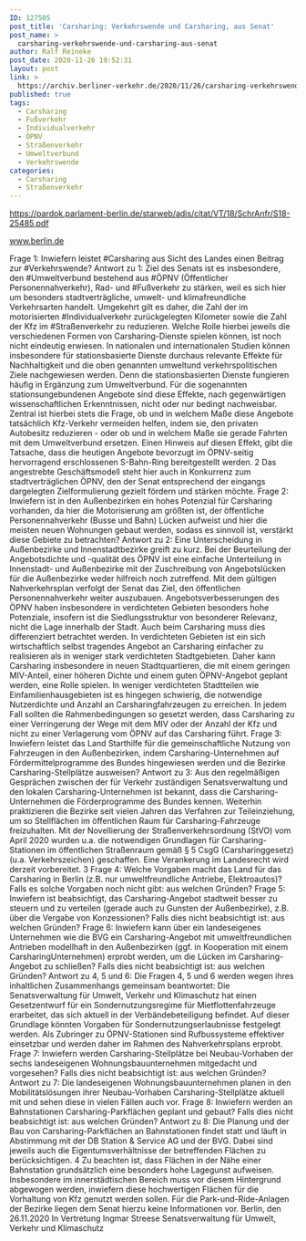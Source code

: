 ```yaml
---
ID: 127505
post_title: 'Carsharing: Verkehrswende und Carsharing, aus Senat'
post_name: >
  carsharing-verkehrswende-und-carsharing-aus-senat
author: Ralf Reineke
post_date: 2020-11-26 19:52:31
layout: post
link: >
  https://archiv.berliner-verkehr.de/2020/11/26/carsharing-verkehrswende-und-carsharing-aus-senat/
published: true
tags:
  - Carsharing
  - Fußverkehr
  - Individualverkehr
  - ÖPNV
  - Straßenverkehr
  - Umweltverbund
  - Verkehrswende
categories:
  - Carsharing
  - Straßenverkehr
---
```

https://pardok.parlament-berlin.de/starweb/adis/citat/VT/18/SchrAnfr/S18-25485.pdf

www.berlin.de

Frage 1:
Inwiefern leistet #Carsharing aus Sicht des Landes einen Beitrag zur #Verkehrswende?
Antwort zu 1:
Ziel des Senats ist es insbesondere, den #Umweltverbund bestehend aus #ÖPNV
(Öffentlicher Personennahverkehr), Rad- und #Fußverkehr zu stärken, weil es sich hier um
besonders stadtverträgliche, umwelt- und klimafreundliche Verkehrsarten handelt.
Umgekehrt gilt es daher, die Zahl der im motorisierten #Individualverkehr zurückgelegten
Kilometer sowie die Zahl der Kfz im #Straßenverkehr zu reduzieren. Welche Rolle hierbei
jeweils die verschiedenen Formen von Carsharing-Dienste spielen können, ist noch nicht
eindeutig erwiesen.
In nationalen und internationalen Studien können insbesondere für stationsbasierte
Dienste durchaus relevante Effekte für Nachhaltigkeit und die oben genannten umweltund verkehrspolitischen Ziele nachgewiesen werden. Denn die stationsbasierten Dienste
fungieren häufig in Ergänzung zum Umweltverbund.
Für die sogenannten stationsungebundenen Angebote sind diese Effekte, nach
gegenwärtigen wissenschaftlichen Erkenntnissen, nicht oder nur bedingt nachweisbar.
Zentral ist hierbei stets die Frage, ob und in welchem Maße diese Angebote tatsächlich
Kfz-Verkehr vermeiden helfen, indem sie, den privaten Autobesitz reduzieren - oder ob
und in welchem Maße sie gerade Fahrten mit dem Umweltverbund ersetzen. Einen
Hinweis auf diesen Effekt, gibt die Tatsache, dass die heutigen Angebote bevorzugt im
ÖPNV-seitig hervorragend erschlossenen S-Bahn-Ring bereitgestellt werden.
2
Das angestrebte Geschäftsmodell steht hier auch in Konkurrenz zum stadtverträglichen
ÖPNV, den der Senat entsprechend der eingangs dargelegten Zielformulierung gezielt
fördern und stärken möchte.
Frage 2:
Inwiefern ist in den Außenbezirken ein hohes Potenzial für Carsharing vorhanden, da hier die Motorisierung
am größten ist, der öffentliche Personennahverkehr (Busse und Bahn) Lücken aufweist und hier die meisten
neuen Wohnungen gebaut werden, sodass es sinnvoll ist, verstärkt diese Gebiete zu betrachten?
Antwort zu 2:
Eine Unterscheidung in Außenbezirke und Innenstadtbezirke greift zu kurz. Bei der
Beurteilung der Angebotsdichte und -qualität des ÖPNV ist eine einfache Unterteilung in
Innenstadt- und Außenbezirke mit der Zuschreibung von Angebotslücken für die
Außenbezirke weder hilfreich noch zutreffend. Mit dem gültigen Nahverkehrsplan verfolgt
der Senat das Ziel, den öffentlichen Personennahverkehr weiter auszubauen.
Angebotsverbesserungen des ÖPNV haben insbesondere in verdichteten Gebieten
besonders hohe Potenziale, insofern ist die Siedlungsstruktur von besonderer Relevanz,
nicht die Lage innerhalb der Stadt. Auch beim Carsharing muss dies differenziert
betrachtet werden. In verdichteten Gebieten ist ein sich wirtschaftlich selbst tragendes
Angebot an Carsharing einfacher zu realisieren als in weniger stark verdichteten
Stadtgebieten. Daher kann Carsharing insbesondere in neuen Stadtquartieren, die mit
einem geringen MIV-Anteil, einer höheren Dichte und einem guten ÖPNV-Angebot geplant
werden, eine Rolle spielen. In weniger verdichteten Stadtteilen wie
Einfamilienhausgebieten ist es hingegen schwierig, die notwendige Nutzerdichte und
Anzahl an Carsharingfahrzeugen zu erreichen. In jedem Fall sollten die
Rahmenbedingungen so gesetzt werden, dass Carsharing zu einer Verringerung der
Wege mit dem MIV oder der Anzahl der Kfz und nicht zu einer Verlagerung vom ÖPNV auf
das Carsharing führt.
Frage 3:
Inwiefern leistet das Land Starthilfe für die gemeinschaftliche Nutzung von Fahrzeugen in den
Außenbezirken, indem Carsharing-Unternehmen auf Fördermittelprogramme des Bundes hingewiesen
werden und die Bezirke Carsharing-Stellplätze ausweisen?
Antwort zu 3:
Aus den regelmäßigen Gesprächen zwischen der für Verkehr zuständigen
Senatsverwaltung und den lokalen Carsharing-Unternehmen ist bekannt, dass die
Carsharing-Unternehmen die Förderprogramme des Bundes kennen. Weiterhin
praktizieren die Bezirke seit vielen Jahren das Verfahren zur Teileinziehung, um so
Stellflächen im öffentlichen Raum für Carsharing-Fahrzeuge freizuhalten.
Mit der Novellierung der Straßenverkehrsordnung (StVO) vom April 2020 wurden u.a. die
notwendigen Grundlagen für Carsharing-Stationen im öffentlichen Straßenraum gemäß
§ 5 CsgG (Carsharinggesetz) (u.a. Verkehrszeichen) geschaffen. Eine Verankerung im
Landesrecht wird derzeit vorbereitet.
3
Frage 4:
Welche Vorgaben macht das Land für das Carsharing in Berlin (z.B. nur umweltfreundliche Antriebe,
Elektroautos)? Falls es solche Vorgaben noch nicht gibt: aus welchen Gründen?
Frage 5:
Inwiefern ist beabsichtigt, das Carsharing-Angebot stadtweit besser zu steuern und zu verteilen (gerade
auch zu Gunsten der Außenbezirke), z.B. über die Vergabe von Konzessionen? Falls dies nicht beabsichtigt
ist: aus welchen Gründen?
Frage 6:
Inwiefern kann über ein landeseigenes Unternehmen wie die BVG ein Carsharing-Angebot mit
umweltfreundlichen Antrieben modellhaft in den Außenbezirken (ggf. in Kooperation mit einem CarsharingUnternehmen) erprobt werden, um die Lücken im Carsharing-Angebot zu schließen? Falls dies nicht
beabsichtigt ist: aus welchen Gründen?
Antwort zu 4, 5 und 6:
Die Fragen 4, 5 und 6 werden wegen ihres inhaltlichen Zusammenhangs gemeinsam
beantwortet:
Die Senatsverwaltung für Umwelt, Verkehr und Klimaschutz hat einen Gesetzentwurf für
ein Sondernutzungsregime für Mietflottenfahrzeuge erarbeitet, das sich aktuell in der
Verbändebeteiligung befindet. Auf dieser Grundlage könnten Vorgaben für
Sondernutzungserlaubnisse festgelegt werden. Als Zubringer zu ÖPNV-Stationen sind
Rufbussysteme effektiver einsetzbar und werden daher im Rahmen des Nahverkehrsplans
erprobt.
Frage 7:
Inwiefern werden Carsharing-Stellplätze bei Neubau-Vorhaben der sechs landeseigenen
Wohnungsbauunternehmen mitgedacht und vorgesehen? Falls dies nicht beabsichtigt ist: aus welchen
Gründen?
Antwort zu 7:
Die landeseigenen Wohnungsbauunternehmen planen in den Mobilitätslösungen ihrer
Neubau-Vorhaben Carsharing-Stellplätze aktuell mit und sehen diese in vielen Fällen auch
vor.
Frage 8:
Inwiefern werden an Bahnstationen Carsharing-Parkflächen geplant und gebaut? Falls dies nicht
beabsichtigt ist: aus welchen Gründen?
Antwort zu 8:
Die Planung und der Bau von Carsharing-Parkflächen an Bahnstationen findet statt und
läuft in Abstimmung mit der DB Station &amp; Service AG und der BVG. Dabei sind jeweils
auch die Eigentumsverhältnisse der betreffenden Flächen zu berücksichtigen.
4
Zu beachten ist, dass Flächen in der Nähe einer Bahnstation grundsätzlich eine besonders
hohe Lagegunst aufweisen. Insbesondere im innerstädtischen Bereich muss vor diesem
Hintergrund abgewogen werden, inwiefern diese hochwertigen Flächen für die Vorhaltung
von Kfz genutzt werden sollen. Für die Park-und-Ride-Anlagen der Bezirke liegen dem
Senat hierzu keine Informationen vor.
Berlin, den 26.11.2020
In Vertretung
Ingmar Streese
Senatsverwaltung für
Umwelt, Verkehr und Klimaschutz